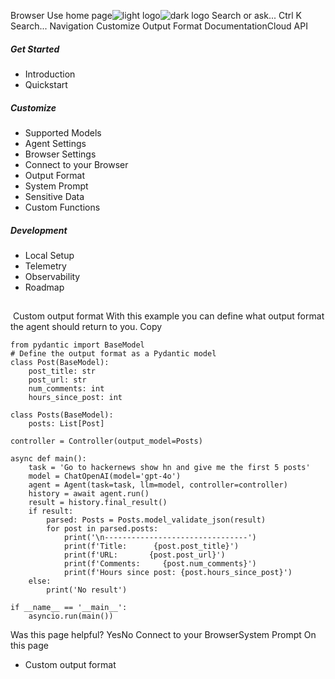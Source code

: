 Browser Use home page![light logo](https://mintlify.s3.us-west-1.amazonaws.com/browseruse-0aece648/logo/light.svg)![dark logo](https://mintlify.s3.us-west-1.amazonaws.com/browseruse-0aece648/logo/dark.svg)
Search or ask...
Ctrl K
Search...
Navigation
Customize
Output Format
DocumentationCloud API
##### Get Started
  * Introduction
  * Quickstart


##### Customize
  * Supported Models
  * Agent Settings
  * Browser Settings
  * Connect to your Browser
  * Output Format
  * System Prompt
  * Sensitive Data
  * Custom Functions


##### Development
  * Local Setup
  * Telemetry
  * Observability
  * Roadmap


## 
​
Custom output format
With this example you can define what output format the agent should return to you.
Copy
```
from pydantic import BaseModel
# Define the output format as a Pydantic model
class Post(BaseModel):
	post_title: str
	post_url: str
	num_comments: int
	hours_since_post: int

class Posts(BaseModel):
	posts: List[Post]

controller = Controller(output_model=Posts)

async def main():
	task = 'Go to hackernews show hn and give me the first 5 posts'
	model = ChatOpenAI(model='gpt-4o')
	agent = Agent(task=task, llm=model, controller=controller)
	history = await agent.run()
	result = history.final_result()
	if result:
		parsed: Posts = Posts.model_validate_json(result)
		for post in parsed.posts:
			print('\n--------------------------------')
			print(f'Title:      {post.post_title}')
			print(f'URL:       {post.post_url}')
			print(f'Comments:     {post.num_comments}')
			print(f'Hours since post: {post.hours_since_post}')
	else:
		print('No result')

if __name__ == '__main__':
	asyncio.run(main())

```

Was this page helpful?
YesNo
Connect to your BrowserSystem Prompt
On this page
  * Custom output format


